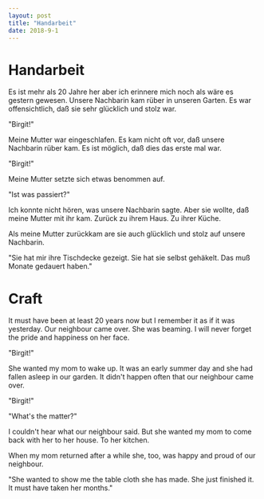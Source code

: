```yaml
---
layout: post
title: "Handarbeit"
date: 2018-9-1
---
```



# Handarbeit

Es ist mehr als 20 Jahre her aber ich erinnere mich noch
als w&auml;re es gestern gewesen. Unsere Nachbarin kam r&uuml;ber
in unseren Garten. Es war offensichtlich, da&szlig; sie sehr
gl&uuml;cklich und stolz war.

"Birgit!" 

Meine Mutter war eingeschlafen. Es kam nicht oft vor, da&szlig;
unsere Nachbarin r&uuml;ber kam. Es ist m&ouml;glich, da&szlig;
dies das erste mal war.

"Birgit!"

Meine Mutter setzte sich etwas benommen auf.

"Ist was passiert?"

Ich konnte nicht h&ouml;ren, was unsere Nachbarin sagte. Aber sie
wollte, da&szlig; meine Mutter mit ihr kam. Zur&uuml;ck zu ihrem Haus.
Zu ihrer K&uuml;che.

Als meine Mutter zur&uuml;ckkam are sie auch gl&uuml;cklich und
stolz auf unsere Nachbarin.

"Sie hat mir ihre Tischdecke gezeigt. Sie hat sie selbst
geh&auml;kelt. Das mu&szlig; Monate gedauert haben."


# Craft

It must have been at least 20 years now but I remember it as if
it was yesterday. Our neighbour came over. She was beaming. I
will never forget the pride and happiness on her face.

"Birgit!"

She wanted my mom to wake up. It was an early summer day and she
had fallen asleep in our garden. It didn't happen often that our
neighbour came over.

"Birgit!"

"What's the matter?"

I couldn't hear what our neighbour said. But she wanted my mom to
come back with her to her house. To her kitchen.

When my mom returned after a while she, too, was happy and proud
of our neighbour.

"She wanted to show me the table cloth she has made. She just
finished it. It must have taken her months."
